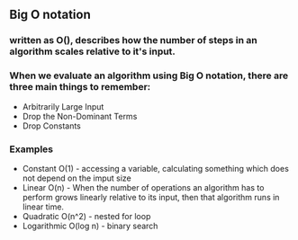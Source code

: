 ## Big O notation
### written as O(), describes how the number of steps in an algorithm scales relative to it's input.

### When we evaluate an algorithm using Big O notation, there are three main things to remember:
- Arbitrarily Large Input
- Drop the Non-Dominant Terms
- Drop Constants

### Examples
-  Constant O(1)          - accessing a variable, calculating something which does not depend on the imput size
-  Linear O(n)            - When the number of operations an algorithm has to perform grows linearly relative to its input, then that algorithm runs in linear time.
-  Quadratic O(n^2)       - nested for loop
-  Logarithmic O(log n)   - binary search
